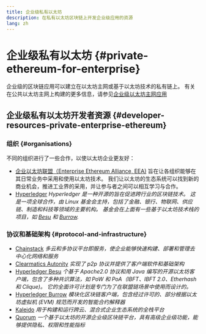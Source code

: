 ```yaml
---
title: 企业级私有以太坊
description: 在私有以太坊区块链上开发企业级应用的资源
lang: zh
---
```


# 企业级私有以太坊 {#private-ethereum-for-enterprise}

企业级的区块链应用可以建立在以太坊主网或基于以太坊技术的私有链上。 有关在公共以太坊主网上构建的更多信息，请参见[企业级以太坊主网应用](/enterprise/)

## 企业级私有以太坊开发者资源 {#developer-resources-private-enterprise-ethereum}

### 组织 {#organisations}

不同的组织进行了一些合作，以使以太坊企业更友好：

- [企业以太坊联盟（Enterprise Ethereum Alliance, EEA)](https://entethalliance.org/) 旨在让各组织能够在其日常业务中采用和使用以太坊技术。 我们让以太坊的生态系统可以找到新的商业机会，推进工业界的采用，并让参与者之间可以相互学习与合作。
- [Hyperledger](https://hyperledger.org) _Hyperledger 是一种开源的旨在促进跨行业的区块链技术。 这是一项全球合作，由 Linux 基金会主持，包括了金融、银行、物联网、供应链、制造和科技等领域的主要机构。 基金会在上面有一些基于以太坊技术栈的项目，如 [Besu](https://www.hyperledger.org/use/besu) 和 [Burrow](https://www.hyperledger.org/projects/hyperledger-burrow)._

### 协议和基础架构 {#protocol-and-infrastructure}

- [Chainstack](https://chainstack.com/) _多云和多协议平台即服务，使企业能够快速构建、部署和管理去中心化网络和服务_
- [Clearmatics Autonity](https://www.clearmatics.com/about/) _实现了 p2p 协议并提供了客户端软件和基础架构_
- [Hyperledger Besu](https://www.hyperledger.org/use/besu) _个基于 Apache2.0 协议和用 Java 编写的开源以太坊客户端，包含了多种共识算法，如 PoW 和 PoA（IBFT、IBFT 2.0、Etherhash 和 Clique)。 它的全面许可计划是专门为了在联盟链场景中使用而设计的。_
- [Hyperledger Burrow](https://www.hyperledger.org/projects/hyperledger-burrow) _模块化区块链客户端，包含经过许可的、部分根据以太坊虚拟机 (EVM) 规范而开发的智能合约解释器_
- [Kaleido](https://kaleido.io/) _用于构建和运行跨云、混合式企业生态系统的全栈平台_
- [Quorum](https://consensys.net/quorum/) _一个基于以太坊的开源企业级区块链平台，具有高级企业级功能，能够提供隐私、权限和性能指标_
